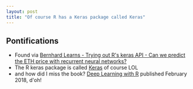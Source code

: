 ```yaml
---
layout: post
title: "Of course R has a Keras package called Keras"
---
```


## Pontifications

* Found via [Bernhard Learns - Trying out R's keras API - Can we predict the ETH price with recurrent neural networks?](http://www.bernhardlearns.com/2018/10/trying-out-rs-keras-api.html) 
* The R keras package is called [Keras](https://keras.rstudio.com/) of course LOL
* and how did I miss the book? [Deep Learning with R](https://www.manning.com/books/deep-learning-with-r) published February 2018, d'oh!
   